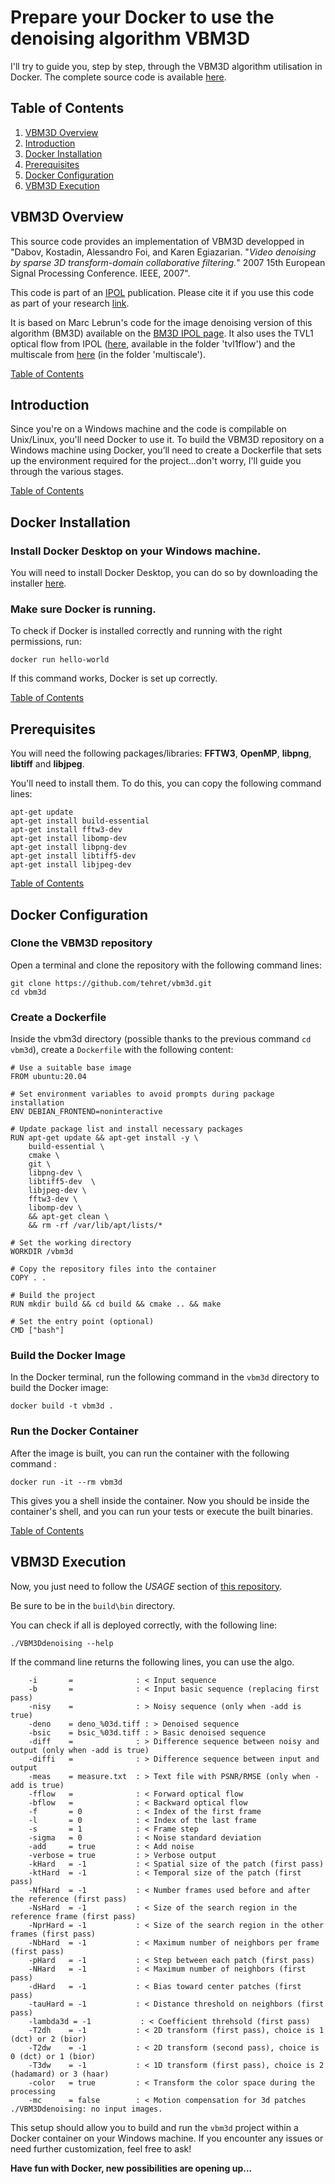 # Prepare your Docker to use the denoising algorithm VBM3D

I'll try to guide you, step by step, through the VBM3D algorithm utilisation in Docker. The complete source code is available [here](https://github.com/tehret/vbm3d).

<a name="table_of_contents"/>

## Table of Contents
1. [VBM3D Overview](#overview_)
2. [Introduction](#introduction_)
3. [Docker Installation](#docker_)
4. [Prerequisites](#prerequisites_)
5. [Docker Configuration](#dockerfile_)
6. [VBM3D Execution](#execution_)



<a name="overview_"/>

## VBM3D Overview

This source code provides an implementation of VBM3D developped in "Dabov, Kostadin, Alessandro Foi, and Karen Egiazarian. "*Video denoising by sparse 3D transform-domain collaborative filtering.*" 2007 15th European Signal Processing Conference. IEEE, 2007".

This code is part of an [IPOL](https://www.ipol.im/) publication. Please cite it if you use this code as part of your research [link](https://www.ipol.im/pub/art/2021/340/).

It is based on Marc Lebrun's code for the image denoising version of this algorithm (BM3D) available on the [BM3D IPOL page](https://www.ipol.im/pub/art/2012/l-bm3d/). It also uses the TVL1 optical flow from IPOL ([here](https://www.ipol.im/pub/art/2013/26/), available in the folder 'tvl1flow') and the multiscale from [here](https://github.com/npd/multiscaler) (in the folder 'multiscale').

[Table of Contents](#table_of_contents)
<a name="introduction_"/>

## Introduction

Since you're on a Windows machine and the code is compilable on Unix/Linux, you'll need Docker to use it. To build the VBM3D repository on a Windows machine using Docker, you’ll need to create a Dockerfile that sets up the environment required for the project...don't worry, I'll guide you through the various stages.

[Table of Contents](#table_of_contents)
<a name="docker_"/>

## Docker Installation

### Install Docker Desktop on your Windows machine.

You will need to install Docker Desktop, you can do so by downloading the installer [here](https://www.docker.com/products/docker-desktop/).

### Make sure Docker is running.

To check if Docker is installed correctly and running with the right permissions, run:

```
docker run hello-world
```

If this command works, Docker is set up correctly.

[Table of Contents](#table_of_contents)
<a name="prerequisites_"/>

## Prerequisites

You will need the following packages/libraries: **FFTW3**, **OpenMP**, **libpng**, **libtiff** and **libjpeg**.

You'll need to install them. To do this, you can copy the following command lines:

```
apt-get update
apt-get install build-essential
apt-get install fftw3-dev
apt-get install libomp-dev 
apt-get install libpng-dev 
apt-get install libtiff5-dev   
apt-get install libjpeg-dev 
```

[Table of Contents](#table_of_contents)
<a name="dockerfile_"/>

## Docker Configuration

### Clone the VBM3D repository

Open a terminal and clone the repository with the following command lines:

```
git clone https://github.com/tehret/vbm3d.git
cd vbm3d
```

### Create a Dockerfile

Inside the vbm3d directory (possible thanks to the previous command `cd vbm3d`), create a `Dockerfile` with the following content:

```
# Use a suitable base image
FROM ubuntu:20.04

# Set environment variables to avoid prompts during package installation
ENV DEBIAN_FRONTEND=noninteractive

# Update package list and install necessary packages
RUN apt-get update && apt-get install -y \
    build-essential \
    cmake \
    git \
    libpng-dev \
    libtiff5-dev  \
    libjpeg-dev \
    fftw3-dev \
    libomp-dev \
    && apt-get clean \
    && rm -rf /var/lib/apt/lists/*

# Set the working directory
WORKDIR /vbm3d

# Copy the repository files into the container
COPY . .

# Build the project
RUN mkdir build && cd build && cmake .. && make

# Set the entry point (optional)
CMD ["bash"]
```

### Build the Docker Image

In the Docker terminal, run the following command in the `vbm3d` directory to build the Docker image:

```
docker build -t vbm3d .
```

### Run the Docker Container

After the image is built, you can run the container with the following command :

```
docker run -it --rm vbm3d
```

This gives you a shell inside the container.
Now you should be inside the container's shell, and you can run your tests or execute the built binaries.

[Table of Contents](#table_of_contents)
<a name="execution_"/>

## VBM3D Execution

Now, you just need to follow the *USAGE* section of [this repository](https://github.com/tehret/vbm3d/blob/master/README.md).

Be sure to be in the `build\bin` directory.

You can check if all is deployed correctly, with the following line:

```
./VBM3Ddenoising --help
```

If the command line returns the following lines, you can use the algo.

```
    -i       =              : < Input sequence
    -b       =              : < Input basic sequence (replacing first pass)
    -nisy    =              : > Noisy sequence (only when -add is true)
    -deno    = deno_%03d.tiff : > Denoised sequence
    -bsic    = bsic_%03d.tiff : > Basic denoised sequence
    -diff    =              : > Difference sequence between noisy and output (only when -add is true)     
    -diffi   =              : > Difference sequence between input and output
    -meas    = measure.txt  : > Text file with PSNR/RMSE (only when -add is true)
    -fflow   =              : < Forward optical flow 
    -bflow   =              : < Backward optical flow 
    -f       = 0            : < Index of the first frame
    -l       = 0            : < Index of the last frame
    -s       = 1            : < Frame step
    -sigma   = 0            : < Noise standard deviation
    -add     = true         : < Add noise
    -verbose = true         : > Verbose output
    -kHard   = -1           : < Spatial size of the patch (first pass)
    -ktHard  = -1           : < Temporal size of the patch (first pass)
    -NfHard  = -1           : < Number frames used before and after the reference (first pass)
    -NsHard  = -1           : < Size of the search region in the reference frame (first pass)
    -NprHard = -1           : < Size of the search region in the other frames (first pass)
    -NbHard  = -1           : < Maximum number of neighbors per frame (first pass)
    -pHard   = -1           : < Step between each patch (first pass)
    -NHard   = -1           : < Maximum number of neighbors (first pass)
    -dHard   = -1           : < Bias toward center patches (first pass)
    -tauHard = -1           : < Distance threshold on neighbors (first pass)
    -lambda3d = -1           : < Coefficient threhsold (first pass)
    -T2dh    = -1           : < 2D transform (first pass), choice is 1 (dct) or 2 (bior)
    -T2dw    = -1           : < 2D transform (second pass), choice is 0 (dct) or 1 (bior)
    -T3dw    = -1           : < 1D transform (first pass), choice is 2 (hadamard) or 3 (haar)
    -color   = true         : < Transform the color space during the processing
    -mc      = false        : < Motion compensation for 3d patches
./VBM3Ddenoising: no input images.
```

This setup should allow you to build and run the `vbm3d` project within a Docker container on your Windows machine. If you encounter any issues or need further customization, feel free to ask!

**Have fun with Docker, new possibilities are opening up...**
